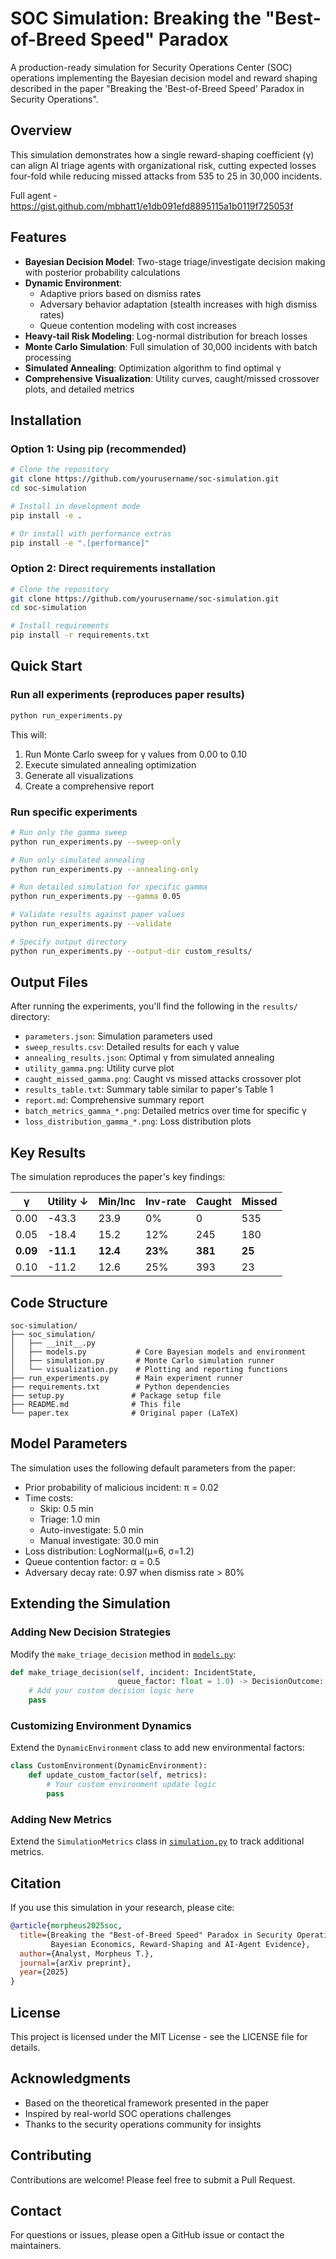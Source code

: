 # SOC Simulation: Breaking the "Best-of-Breed Speed" Paradox

A production-ready simulation for Security Operations Center (SOC) operations implementing the Bayesian decision model and reward shaping described in the paper "Breaking the 'Best-of-Breed Speed' Paradox in Security Operations".

## Overview

This simulation demonstrates how a single reward-shaping coefficient (γ) can align AI triage agents with organizational risk, cutting expected losses four-fold while reducing missed attacks from 535 to 25 in 30,000 incidents.

Full agent - https://gist.github.com/mbhatt1/e1db091efd8895115a1b0119f725053f

## Features

- **Bayesian Decision Model**: Two-stage triage/investigate decision making with posterior probability calculations
- **Dynamic Environment**: 
  - Adaptive priors based on dismiss rates
  - Adversary behavior adaptation (stealth increases with high dismiss rates)
  - Queue contention modeling with cost increases
- **Heavy-tail Risk Modeling**: Log-normal distribution for breach losses
- **Monte Carlo Simulation**: Full simulation of 30,000 incidents with batch processing
- **Simulated Annealing**: Optimization algorithm to find optimal γ
- **Comprehensive Visualization**: Utility curves, caught/missed crossover plots, and detailed metrics

## Installation

### Option 1: Using pip (recommended)

```bash
# Clone the repository
git clone https://github.com/yourusername/soc-simulation.git
cd soc-simulation

# Install in development mode
pip install -e .

# Or install with performance extras
pip install -e ".[performance]"
```

### Option 2: Direct requirements installation

```bash
# Clone the repository
git clone https://github.com/yourusername/soc-simulation.git
cd soc-simulation

# Install requirements
pip install -r requirements.txt
```

## Quick Start

### Run all experiments (reproduces paper results)

```bash
python run_experiments.py
```

This will:
1. Run Monte Carlo sweep for γ values from 0.00 to 0.10
2. Execute simulated annealing optimization
3. Generate all visualizations
4. Create a comprehensive report

### Run specific experiments

```bash
# Run only the gamma sweep
python run_experiments.py --sweep-only

# Run only simulated annealing
python run_experiments.py --annealing-only

# Run detailed simulation for specific gamma
python run_experiments.py --gamma 0.05

# Validate results against paper values
python run_experiments.py --validate

# Specify output directory
python run_experiments.py --output-dir custom_results/
```

## Output Files

After running the experiments, you'll find the following in the `results/` directory:

- `parameters.json`: Simulation parameters used
- `sweep_results.csv`: Detailed results for each γ value
- `annealing_results.json`: Optimal γ from simulated annealing
- `utility_gamma.png`: Utility curve plot
- `caught_missed_gamma.png`: Caught vs missed attacks crossover plot
- `results_table.txt`: Summary table similar to paper's Table 1
- `report.md`: Comprehensive summary report
- `batch_metrics_gamma_*.png`: Detailed metrics over time for specific γ
- `loss_distribution_gamma_*.png`: Loss distribution plots

## Key Results

The simulation reproduces the paper's key findings:

| γ    | Utility ↓ | Min/Inc | Inv-rate | Caught | Missed |
|------|-----------|---------|----------|--------|--------|
| 0.00 | -43.3     | 23.9    | 0%       | 0      | 535    |
| 0.05 | -18.4     | 15.2    | 12%      | 245    | 180    |
| **0.09** | **-11.1** | **12.4** | **23%** | **381** | **25** |
| 0.10 | -11.2     | 12.6    | 25%      | 393    | 23     |

## Code Structure

```
soc-simulation/
├── soc_simulation/
│   ├── __init__.py
│   ├── models.py           # Core Bayesian models and environment
│   ├── simulation.py       # Monte Carlo simulation runner
│   └── visualization.py    # Plotting and reporting functions
├── run_experiments.py      # Main experiment runner
├── requirements.txt        # Python dependencies
├── setup.py               # Package setup file
├── README.md              # This file
└── paper.tex              # Original paper (LaTeX)
```

## Model Parameters

The simulation uses the following default parameters from the paper:

- Prior probability of malicious incident: π = 0.02
- Time costs:
  - Skip: 0.5 min
  - Triage: 1.0 min
  - Auto-investigate: 5.0 min
  - Manual investigate: 30.0 min
- Loss distribution: LogNormal(μ=6, σ=1.2)
- Queue contention factor: α = 0.5
- Adversary decay rate: 0.97 when dismiss rate > 80%

## Extending the Simulation

### Adding New Decision Strategies

Modify the `make_triage_decision` method in [`models.py`](soc_simulation/models.py):

```python
def make_triage_decision(self, incident: IncidentState, 
                        queue_factor: float = 1.0) -> DecisionOutcome:
    # Add your custom decision logic here
    pass
```

### Customizing Environment Dynamics

Extend the `DynamicEnvironment` class to add new environmental factors:

```python
class CustomEnvironment(DynamicEnvironment):
    def update_custom_factor(self, metrics):
        # Your custom environment update logic
        pass
```

### Adding New Metrics

Extend the `SimulationMetrics` class in [`simulation.py`](soc_simulation/simulation.py) to track additional metrics.

## Citation

If you use this simulation in your research, please cite:

```bibtex
@article{morpheus2025soc,
  title={Breaking the "Best-of-Breed Speed" Paradox in Security Operations: 
         Bayesian Economics, Reward-Shaping and AI-Agent Evidence},
  author={Analyst, Morpheus T.},
  journal={arXiv preprint},
  year={2025}
}
```

## License

This project is licensed under the MIT License - see the LICENSE file for details.

## Acknowledgments

- Based on the theoretical framework presented in the paper
- Inspired by real-world SOC operations challenges
- Thanks to the security operations community for insights

## Contributing

Contributions are welcome! Please feel free to submit a Pull Request.

## Contact

For questions or issues, please open a GitHub issue or contact the maintainers.
